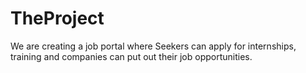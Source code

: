 # TheProject
We are creating a job portal where Seekers can apply for internships, training and companies can put out their job opportunities.

